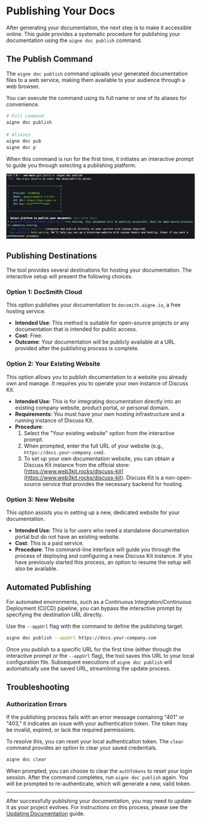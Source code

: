 # Publishing Your Docs

After generating your documentation, the next step is to make it accessible online. This guide provides a systematic procedure for publishing your documentation using the `aigne doc publish` command.

## The Publish Command

The `aigne doc publish` command uploads your generated documentation files to a web service, making them available to your audience through a web browser.

You can execute the command using its full name or one of its aliases for convenience.

```bash Command Execution icon=lucide:terminal
# Full command
aigne doc publish

# Aliases
aigne doc pub
aigne doc p
```

When this command is run for the first time, it initiates an interactive prompt to guide you through selecting a publishing platform.

![Publish Documentation Dialog](../assets/screenshots/doc-publish.png)

## Publishing Destinations

The tool provides several destinations for hosting your documentation. The interactive setup will present the following choices.

### Option 1: DocSmith Cloud

This option publishes your documentation to `docsmith.aigne.io`, a free hosting service.

*   **Intended Use**: This method is suitable for open-source projects or any documentation that is intended for public access.
*   **Cost**: Free.
*   **Outcome**: Your documentation will be publicly available at a URL provided after the publishing process is complete.

### Option 2: Your Existing Website

This option allows you to publish documentation to a website you already own and manage. It requires you to operate your own instance of Discuss Kit.

*   **Intended Use**: This is for integrating documentation directly into an existing company website, product portal, or personal domain.
*   **Requirements**: You must have your own hosting infrastructure and a running instance of Discuss Kit.
*   **Procedure**:
    1.  Select the "Your existing website" option from the interactive prompt.
    2.  When prompted, enter the full URL of your website (e.g., `https://docs.your-company.com`).
    3.  To set up your own documentation website, you can obtain a Discuss Kit instance from the official store: [https://www.web3kit.rocks/discuss-kit](https://www.web3kit.rocks/discuss-kit). Discuss Kit is a non-open-source service that provides the necessary backend for hosting.

### Option 3: New Website

This option assists you in setting up a new, dedicated website for your documentation.

*   **Intended Use**: This is for users who need a standalone documentation portal but do not have an existing website.
*   **Cost**: This is a paid service.
*   **Procedure**: The command-line interface will guide you through the process of deploying and configuring a new Discuss Kit instance. If you have previously started this process, an option to resume the setup will also be available.

## Automated Publishing

For automated environments, such as a Continuous Integration/Continuous Deployment (CI/CD) pipeline, you can bypass the interactive prompt by specifying the destination URL directly.

Use the `--appUrl` flag with the command to define the publishing target.

```bash Direct Publishing Example icon=lucide:terminal
aigne doc publish --appUrl https://docs.your-company.com
```

Once you publish to a specific URL for the first time (either through the interactive prompt or the `--appUrl` flag), the tool saves this URL to your local configuration file. Subsequent executions of `aigne doc publish` will automatically use the saved URL, streamlining the update process.

## Troubleshooting

### Authorization Errors

If the publishing process fails with an error message containing "401" or "403," it indicates an issue with your authentication token. The token may be invalid, expired, or lack the required permissions.

To resolve this, you can reset your local authentication token. The `clear` command provides an option to clear your saved credentials.

```bash Clear Configuration icon=lucide:terminal
aigne doc clear
```

When prompted, you can choose to clear the `authTokens` to reset your login session. After the command completes, run `aigne doc publish` again. You will be prompted to re-authenticate, which will generate a new, valid token.

---

After successfully publishing your documentation, you may need to update it as your project evolves. For instructions on this process, please see the [Updating Documentation](./guides-updating-documentation.md) guide.
